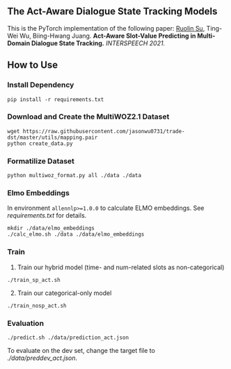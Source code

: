 ## The Act-Aware Dialogue State Tracking Models

This is the PyTorch implementation of the following paper:
[Ruolin Su](https://github.com/youlandasu), Ting-Wei Wu, Biing-Hwang Juang. **Act-Aware Slot-Value Predicting in Multi-Domain Dialogue State Tracking.** *INTERSPEECH 2021.*

## How to Use
### Install Dependency
```
pip install -r requirements.txt
```

### Download and Create the MultiWOZ2.1 Dataset
```
wget https://raw.githubusercontent.com/jasonwu0731/trade-dst/master/utils/mapping.pair
python create_data.py 
```

### Formatilize Dataset
```
python multiwoz_format.py all ./data ./data
```
### Elmo Embeddings
In environment `allennlp>=1.0.0` to calculate ELMO embeddings. See *requirements.txt* for details.
```
mkdir ./data/elmo_embeddings
./calc_elmo.sh ./data ./data/elmo_embeddings
```

### Train
1. Train our hybrid model (time- and num-related slots as non-categorical)
```
./train_sp_act.sh
```
2. Train our categorical-only model
```
./train_nosp_act.sh
```

### Evaluation
```
./predict.sh ./data/prediction_act.json
```
To evaluate on the dev set, change the target file to *./data/preddev_act.json*.


